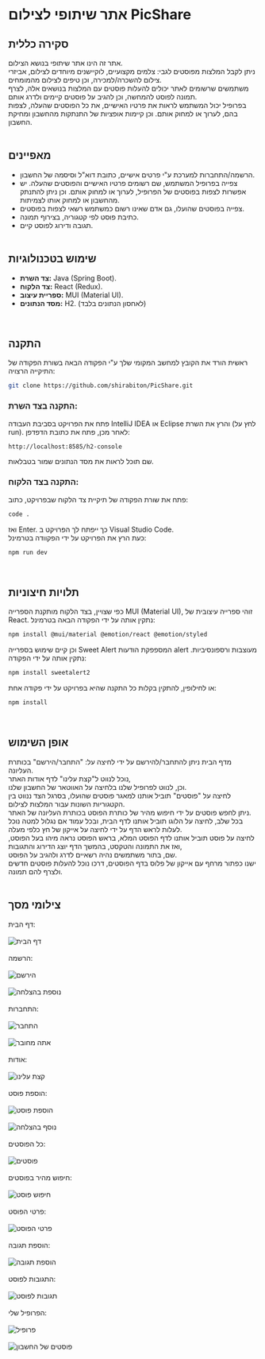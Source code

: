 # אתר שיתופי לצילום PicShare
## סקירה כללית
אתר זה הינו אתר שיתופי בנושא הצילום. <br>
ניתן לקבל המלצות מפוסטים לגבי: צלמים מקצועיים, לוקיישנים מיוחדים לצילום, אביזרי צילום להשכרה/למכירה, וכן טיפים לצילום מהמומחים.<br>
משתמשים שרשומים לאתר יכולים להעלות פוסטים עם המלצות בנושאים אלה, לצרף תמונה לפוסט להמחשה, וכן להגיב על פוסטים קיימים ולדרג אותם.<br>
בפרופיל יכול המשתמש לראות את פרטיו האישיים, את כל הפוסטים שהעלה, לצפות בהם, לערוך או למחוק אותם. וכן קיימות אופציות של התנתקות מהחשבון ומחיקת החשבון.<br><br>
## מאפיינים
- הרשמה/התחברות למערכת ע"י פרטים אישיים, כתובת דוא"ל וסיסמה של החשבון.
- צפייה בפרופיל המשתמש, שם רשומים פרטיו האישיים והפוסטים שהעלה. יש אפשרות לצפות בפוסטים של הפרופיל, לערוך או למחוק אותם. וכן ניתן להתנתק מהחשבון או למחוק אותו לצמיתות.
- צפייה בפוסטים שהועלו, גם אדם שאינו רשום כמשתמש רשאי לצפות בפוסטים.
- כתיבת פוסט לפי קטגוריה, בצירוף תמונה.
- תגובה ודירוג לפוסט קיים.
  <br><br>
## שימוש בטכנולוגיות
- **צד השרת:** Java (Spring Boot).
- **צד הלקוח:** React (Redux).
- **ספריית עיצוב:** MUI (Material UI).
- **מסד הנתונים:** H2. (לאחסון הנתונים בלבד)
<br>

 ## התקנה
 ראשית הורד את הקובץ למחשב המקומי שלך ע"י הפקודה הבאה בשורת הפקודה של התיקייה הרצויה:
 ```bash
git clone https://github.com/shirabiton/PicShare.git
```

### התקנה בצד השרת: 
פתח את הפרויקט בסביבת העבודה IntelliJ IDEA או Eclipse והרץ את השרת (לחץ על run).
לאחר מכן, פתח את כתובת הדפדפן:
```bash
http://localhost:8585/h2-console
```
שם תוכל לראות את מסד הנתונים שמור בטבלאות.

### התקנה בצד הלקוח:
פתח את שורת הפקודה של תיקיית צד הלקוח שבפרויקט, כתוב:
```bash
code .
```
ואז Enter. כך ייפתח לך הפרויקט ב Visual Studio Code. <br>
כעת הרץ את הפרויקט על ידי הפקוודה בטרמינל: 
```bash
npm run dev
```
<br>

  ## תלויות חיצוניות
  כפי שצויין, בצד הלקוח מותקנת הספרייה MUI (Material UI), זוהי ספרייה עיצובית של React.
  נתקין אותה על ידי הפקודה הבאה בטרמינל:
```bash
npm install @mui/material @emotion/react @emotion/styled
```
וכן קיים שימוש בספרייה Sweet Alert המספפקת הודעות alert מעוצבות ורספונסיביות. 
נתקין אותה על ידי הפקודה: 
```bash
npm install sweetalert2
```
או לחילופין, להתקין בקלות כל התקנה שהיא בפרויקט על ידי פקודה אחת:
```bash
npm install
```
<br>

## אופן השימוש
מדף הבית ניתן להתחבר/להירשם על ידי לחיצה על: "התחבר/הירשם" בכותרת העליונה. <br>
נוכל לנווט ל"קצת עלינו" לדף אודות האתר, <br>
וכן, לנווט לפרופיל שלנו בלחיצה על האווטאר של החשבון שלנו. <br>
לחיצה על "פוסטים" תוביל אותנו למאגר פוסטים שהועלו, בסרגל הצד ננווט בין הקטגוריות השונות עבור המלצות לצילום. <br>
ניתן לחפש פוסטים על ידי חיפוש מהיר של כותרת הפוסט בכותרת העליונה של האתר. <br>
בכל שלב, לחיצה על הלוגו תוביל אותנו לדף הבית, ובכל עמוד אם נגלול למטה נוכל לעלות לראש הדף על ידי לחיצה על אייקון של חץ כלפי מעלה. <br>
לחיצה על פוסט תוביל אותנו לדף הפוסט המלא, בראש הפוסט נראה מיהו בעל הפוסט, ואז את התמונה והטקסט, בהמשך הדף יוצג הדירוג והתגובות, <br>
שם, בתור משתמשים נהיה רשאיים לדרג ולהגיב על הפוסט. <br>
ישנו כפתור מרחף עם אייקון של פלוס בדף הפוסטים, דרכו נוכל להעלות פוסטים חדשים ולצרף להם תמונה. <br><br>

## צילומי מסך
דף הבית:<br><br>
![דף הבית](web/src/Docs/Screenshots/home-page.png)<br><br>
הרשמה:<br><br>
![הירשם](web/src/Docs/Screenshots/signin.png)<br><br>
![נוספת בהצלחה](web/src/Docs/Screenshots/signin-succeed.png)<br><br>
התחברות:<br><br>
![התחבר](web/src/Docs/Screenshots/login.png)<br><br>
![אתה מחובר](web/src/Docs/Screenshots/login-succeed.png)<br><br>
אודות:<br><br>
![קצת עלינו](web/src/Docs/Screenshots/about.png)<br><br>
הוספת פוסט:<br><br>
![הוספת פוסט](web/src/Docs/Screenshots/add-post.png)<br><br>
![נוסף בהצלחה](web/src/Docs/Screenshots/add-post-succeed.png)<br><br>
כל הפוסטים:<br><br>
![פוסטים](web/src/Docs/Screenshots/posts.png)<br><br>
חיפוש מהיר בפוסטים:<br><br>
![חיפוש פוסט](web/src/Docs/Screenshots/search.png)<br><br>
פרטי הפוסט:<br><br>
![פרטי הפוסט](web/src/Docs/Screenshots/show-post.png)<br><br>
הוספת תגובה:<br><br>
![הוספת תגובה](web/src/Docs/Screenshots/add-comment.png)<br><br>
התגובות לפוסט:<br><br>
![תגובות לפוסט](web/src/Docs/Screenshots/comments.png)<br><br>
הפרופיל שלי:<br><br>
![פרופיל](web/src/Docs/Screenshots/profile.png)<br><br>
![פוסטים של החשבון](web/src/Docs/Screenshots/profile-post.png)<br><br>
